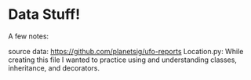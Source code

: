 # Data Stuff!

A few notes:


source data: https://github.com/planetsig/ufo-reports
Location.py:
    While creating this file I wanted to practice using and understanding classes, inheritance, and decorators. 
